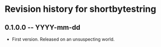 # Revision history for shortbytestring

## 0.1.0.0 -- YYYY-mm-dd

* First version. Released on an unsuspecting world.
